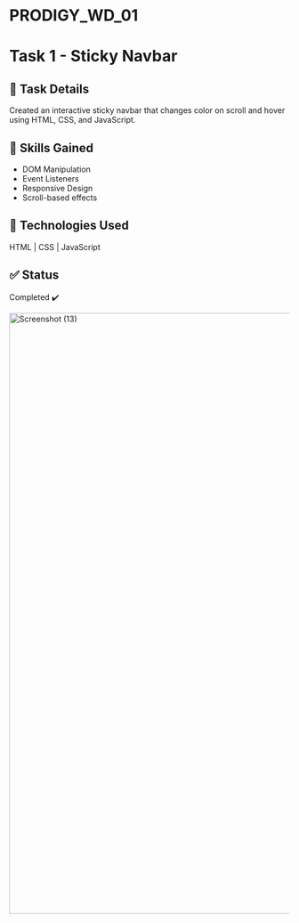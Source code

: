 # PRODIGY_WD_01

# Task 1 - Sticky Navbar

## 🔗 Task Details
Created an interactive sticky navbar that changes color on scroll and hover using HTML, CSS, and JavaScript.

## 🚀 Skills Gained
- DOM Manipulation
- Event Listeners
- Responsive Design
- Scroll-based effects

## 📁 Technologies Used
HTML | CSS | JavaScript

## ✅ Status
Completed ✔️

<img width="1920" height="1080" alt="Screenshot (13)" src="https://github.com/user-attachments/assets/317bd35a-04c4-4b7e-8635-eaf1f66e3c95" />

